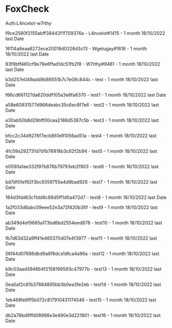 # FoxCheck

Auth:L4ncelot-w7rthy

f9ce2580f3155abff38442f1f709376a - L4ncelot#1415 -  1 month 18/10/2022 last Date

16114a8eaa6272ece20018d0326d3c13 - Wgetugay#1616 -  1 month 18/10/2022 last Date

83f9bff460cf9e79e6ffad1dc51fb2f8 - W7rthy#9481 - 1 month 18/10/2022 last Date

b3d257e049add9b86551b7c7e08c844c - test - 1 month 18/10/2022 last Date

f66cd661127da620ddf105a3e8fa6370 - test1 - 1 month 18/10/2022 last Date

a58e60931577d966deabc35c6ec8f7e6 - test2 - 1 month 18/10/2022 last Date

e30ab50b8d29bff00cea2188d5387c5b - test3 - 1 month 18/10/2022 last Date

bfcc2c34d9276f7ecb861e91056ad51a - test4 - 1 month 18/10/2022 last Date

4fc59a292731d7d1b78918b3c62f2b94 - test5 - 1 month 18/10/2022 last Date

e0590a1ae332f97b876b79793eb2f903 - test6 - 1 month 18/10/2022 last Date

bd7df0fef92f3bc9359755a4d9bad926 - test7 - 1 month 18/10/2022 last Date

184d3fdd63c11dd8c88d5ff1d0a472d7 - test8 - 1 month 18/10/2022 last Date

1a2f033d6abc09eee52e3a72f420b36f - test9 - 1 month 18/10/2022 last Date

ab349d4ef9665a173bd6bd2554eed878 - test10 - 1 month 18/10/2022 last Date

fb7d63d32a9ff41e465370d07e4f3977 - test11 - 1 month 18/10/2022 last Date

56f44d07686dbd9a6f8dca1dfca4a96a - test12 - 1 month 18/10/2022 last Date

b9c03aad394864f2158199593c47977b - test13 - 1 month 18/10/2022 last Date

0ea0af2c81b37684895bb3b0ea3fe2eb - test14 - 1 month 18/10/2022 last Date

1eb468fe6ff5b072c817910431174546 - test15 - 1 month 18/10/2022 last Date

db2a78bd9ffd08968e3e490e3d221801 - test16 - 1 month 18/10/2022 last Date
